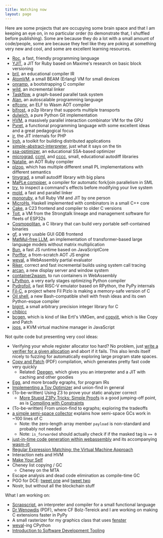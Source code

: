 ```yaml
---
title: Watching now
layout: page
---
```


Here are some projects that are occupying some brain space and that I am keeping an eye on, in no particular order (to demonstrate that, I shuffled before publishing). Some are because they do a lot with a small amount of code/people, some are because they feel like they are poking at something very new and cool, and some are excellent learning resources.

* [Roc](https://github.com/roc-lang/roc), a fast, friendly programming language
* [YJIT](https://github.com/Shopify/ruby), a JIT for Ruby based on Maxime's research on basic block versioning
* [bril](https://github.com/sampsyo/bril), an educational compiler IR
* [AtomVM](https://github.com/atomvm/AtomVM), a small BEAM (Erlang) VM for small devices
* [onramp](https://github.com/ludocode/onramp), a bootstrapping C compiler
* [wild](https://github.com/davidlattimore/wild), an incremental linker
* [Taskflow](https://github.com/taskflow/taskflow), a graph-based parallel task system
* [Alan](https://github.com/alantech/alan), an autoscalable programming language
* [elfconv](https://github.com/yomaytk/elfconv), an ELF to Wasm AOT compiler
* [bifrost](https://github.com/aperturerobotics/bifrost), a p2p library that supports multiple transports
* [dulwich](https://github.com/jelmer/dulwich), a pure Python Git implementation
* [HVM](https://github.com/HigherOrderCO/HVM), a massively parallel interaction combinator VM for the GPU
* [Pyret](https://github.com/brownplt/pyret-lang), a functional programming language with some excellent ideas and a great pedagogical focus
* [ir](https://github.com/dstogov/ir), the JIT internals for PHP
* [Iroh](https://github.com/n0-computer/iroh), a toolkit for building distributed applications
* [simple-abstract-interpreter](https://github.com/sree314/simple-abstract-interpreter), just what it says on the tin
* [ssa-optimizer](https://github.com/chrim05/ssa-optimizer), an educational SSA-based optimizer
* [micrograd](https://github.com/karpathy/micrograd/), [ccml](https://github.com/t4minka/ccml), and [cccc](https://github.com/skeeto/cccc), small, educational autodiff libraries
* [Natalie](https://github.com/natalie-lang/natalie), an AOT Ruby compiler
* [plzoo](https://github.com/andrejbauer/plzoo), which has multiple different small PL implementations with different semantics
* [tinygrad](https://github.com/tinygrad/tinygrad), a small autodiff library with big plans
* [MaPLe compiper](https://github.com/MPLLang/mpl), a compiler for automatic fork/join parallelism in SML
* [try](https://github.com/binpash/try), to inspect a command's effects before modifying your live system
* [mold](https://github.com/rui314/mold/), a fast and parallel linker
* [monoruby](https://github.com/sisshiki1969/monoruby), a full Ruby VM and JIT by one person
* [MicroHs](https://github.com/augustss/MicroHs), Haskell implemented with combinators in a small C++ core
* [Cake](https://github.com/thradams/cake), a C23 frontend and compiler to older C versions
* [Toit](https://github.com/toitlang/toit), a VM from the Strongtalk lineage and management software for fleets of ESP32s
* [Cosmopolitan](https://github.com/jart/cosmopolitan), a C library that can build very portable self-contained binaries
* [gf](https://github.com/nakst/gf), a very usable GUI GDB frontend
* [MatMul-free LLM](https://github.com/ridgerchu/matmulfreellm), an implementation of transformer-based large language models without matrix multiplication
* [Bun](https://github.com/oven-sh/bun/), a fast JS runtime based on JavaScriptCore
* [Porffor](https://github.com/CanadaHonk/porffor), a from-scratch AOT JS engine
* [weval](https://github.com/cfallin/weval), a WebAssembly partial evaluator
* [Riker](https://github.com/curtsinger-lab/riker), correct and fast incremental builds using system call tracing
* [arcan](https://github.com/letoram/arcan), a new display server and window system
* [container2wasm](https://github.com/ktock/container2wasm), to run containers in WebAssembly
* [LPython](https://github.com/lcompilers/lpython), a very early stages optimizing Python compiler
* [Pydrofoil](https://github.com/pydrofoil/pydrofoil), a fast RISC-V emulator based on RPython, the PyPy internals
* [Fil-C](https://github.com/pizlonator/llvm-project-deluge), a project where Fil Pizlo is making a memory-safe version of C
* [Oil shell](https://github.com/oilshell/oil), a new Bash-compatible shell with fresh ideas and its own Python-esque compiler
* [bigint](https://github.com/983/bigint), a small arbitrary precision integer library for C
* [chibicc](https://github.com/rui314/chibicc)
* [bcgen](https://github.com/Kimplul/bcgen), which is kind of like Ertl's VMGen, and [copyjit](https://github.com/Kimplul/copyjit), which is like Copy and Patch
* [joos](https://github.com/just-js/joos), a KVM virtual machine manager in JavaScript

Not quite code but presenting very cool ideas:

* Verifying your whole register allocator too hard? No problem, just [write a verifier for a given allocation](https://cfallin.org/blog/2021/03/15/cranelift-isel-3/) and abort if it fails. This also lends itself nicely to fuzzing for automatically exploring large program state spaces.
* [Copy and Patch](https://fredrikbk.com/publications/copy-and-patch.pdf) (PDF) compilation, which generates pretty fast code very quickly
  * Related: [Deegen](https://arxiv.org/abs/2411.11469), which gives you an
    interpreter and a JIT with caching and other goodies
* [Egg](https://egraphs-good.github.io/), and more broadly egraphs, for program IRs
* [Implementing a Toy Optimizer](https://www.pypy.org/posts/2022/07/toy-optimizer.html) and union-find in general
* (To-be-written) Using Z3 to prove your static analyzer correct
  * [More Stupid Z3Py Tricks: Simple Proofs](http://www.philipzucker.com/more-stupid-z3py-tricks-simple-proofs/) is a good jumping-off point, as is [Compiling with Constraints](https://www.philipzucker.com/compile_constraints/)
* (To-be-written) From union-find to egraphs; exploring the tradeoffs
* [a simple semi-space collector](https://wingolog.org/archives/2022/12/10/a-simple-semi-space-collector) explains how semi-space GCs work in ~100 lines of C
  * Note: the zero-length array member `payload` is non-standard and probably not needed
  * Note: `is_forwarded` should actually check if if the masked tag is `== 0`
* [just-in-time code generation within webassembly](https://wingolog.org/archives/2022/08/18/just-in-time-code-generation-within-webassembly) and its accompanying [wasm-jit](https://github.com/wingo/wasm-jit)
* [Regular Expression Matching: the Virtual Machine Approach](https://swtch.com/~rsc/regexp/regexp2.html)
* Interaction nets and HVM
* [Make Your Self](https://marianoguerra.org/posts/make-your-self/)
* Cheney list copying / GC
    * Cheney on the MTA
* Escape analysis and dead code elimination as compile-time GC
* PGO for DCE: [tweet one](https://x.com/rui314/status/1788079197141049825) and [tweet two](https://x.com/rui314/status/1788099027889979782)
* Nostr, but without all the blockchain stuff

What I am working on:

* [Scrapscript](https://github.com/tekknolagi/scrapscript), an interpreter and compiler for a small functional language
* [Dr Wenowdis](https://bernsteinbear.com/assets/img/dr-wenowdis.pdf) (PDF), where CF Bolz-Tereick and I are working on making C extensions faster in PyPy
* A small rasterizer for my graphics class that uses [fenster](https://github.com/zserge/fenster)
* [weval](https://github.com/cfallin/weval)-ing CPython
* [Introduction to Software Development Tooling](https://bernsteinbear.com/isdt/)

